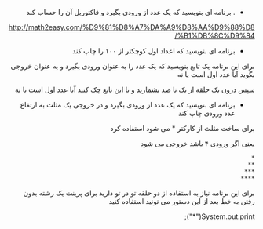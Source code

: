 <div dir="rtl">

- . برنامه ای بنویسید که یک عدد از ورودی بگیرد و فاکتوریل آن را حساب کند

http://math2easy.com/%D9%81%D8%A7%DA%A9%D8%AA%D9%88%D8%B1%DB%8C%D9%84/

-  برنامه ای بنویسید که اعداد اول کوچکتر از ۱۰۰ را چاپ کند

برای این برنامه یک تابع بنویسید که یک عدد را به عنوان ورودی بگیرد و به عنوان خروجی بگوید آیا عدد اول است یا نه

سپس درون یک حلقه از یک تا صد بشمارید و با این تابع چک کنید آیا عدد اول است یا نه

- برنامه ای بنویسید که یک عدد از ورودی بگیرد و در خروجی یک مثلث به ارتفاع عدد ورودی چاپ کند

برای ساخت مثلث از کارکتر * می شود استفاده کرد

یعنی اگر ورودی ۴ باشد خروجی می شود

```
*  
**  
***  
****
```  

برای این برنامه نیاز به استفاده از دو حلقه تو در تو دارید
برای پرینت یک رشته بدون رفتن به خط بعد از این دستور می تونید استفاده کنید

System.out.print("*");

</div>